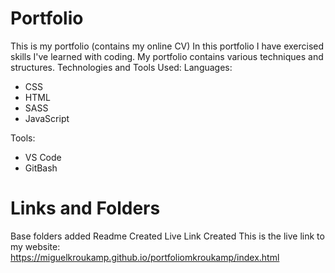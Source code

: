 
# Portfolio

This is my portfolio (contains my online CV)
In this portfolio I have exercised skills I've learned with coding.
My portfolio contains various techniques and structures.
Technologies and Tools Used:
Languages:

- CSS
- HTML
- SASS
- JavaScript

Tools:

- VS Code
- GitBash

# Links and Folders
Base folders added
Readme Created
Live Link Created
This is the live link to my website: https://miguelkroukamp.github.io/portfoliomkroukamp/index.html
